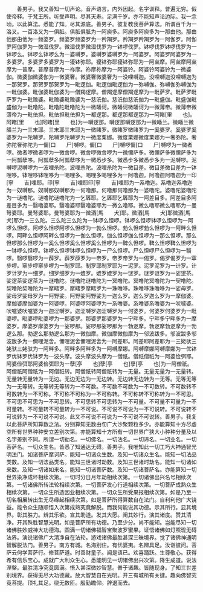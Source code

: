 <!-- { "loadSidebar": true } -->
　　善男子。我又善知一切声论。音声语言。内外因起。名字训释。普遍无穷。假使帝释。于梵王所。听受声明。尽其天寿。足满千岁。亦不能知声论边际。我一念顷。以此算法。悉能了知。尽其源底。善男子。彼复教我菩萨算法。所谓百千为一洛叉。一百洛叉为一俱胝。俱胝俱胝为一阿庾多。阿庾多阿庾多为一那由他。那由他那由他为一频婆罗。频婆罗频婆罗为一矜羯罗。矜羯罗矜羯罗为一阿伽罗。阿伽罗阿伽罗为一微湿伐罗。微湿伐罗微湿伐罗为一钵啰伐罗。钵啰伐罗钵啰伐罗为一钵啰么。钵啰么钵啰么为一婆嚩罗。婆嚩罗婆嚩罗为一阿婆罗。阿婆罗阿婆罗为一多婆罗。多婆罗多婆罗为一獶钵弥耶。獶钵弥耶獶钵弥耶为一阿枲摩。阿枲摩阿枲摩为一普摩。普摩普摩为一祢摩。祢摩祢摩为一阿婆钤。阿婆钤阿婆钤为一微婆伽。微婆伽微婆伽为一微婆奢。微婆奢微婆奢为一没哩嚩迦。没哩嚩迦没哩嚩迦为一那贺罗。那贺罗那贺罗为一毗逻伽。毗逻伽毗逻伽为一弥嚩伽。弥嚩伽弥嚩伽为一毗伽婆。毗伽婆毗伽婆为一僧羯逻摩。僧羯逻摩僧羯逻摩为一毗萨罗。毗萨罗毗萨罗为一毗赡婆。毗赡婆毗赡婆为一慈汦伽。慈汦伽慈汦伽为一毗盛伽。毗盛伽毗盛伽为一毗噜陀。毗噜陀毗噜陀为一微皤诃。微皤诃微皤诃为一微薄帝。微薄帝微薄帝为一毗佉担。毗佉担毗佉担为一都逻那。都逻那都逻那为一阿睹[里　　也]。阿睹[里　　也]阿睹[里　　也]为一嚩逻那。嚩逻那嚩逻那为一微皤兰。微皤兰微皤兰为一三末耶。三末耶三末耶为一微睹罗。微睹罗微睹罗为一奚婆罗。奚婆罗奚婆罗为一陀嚩罗。陀嚩罗陀嚩罗为一微度栗娜。微度栗娜微度栗娜为一奢弥陀。奢弥陀奢弥陀为一儞[口　　尸]嚩啰。儞[口　　尸]嚩啰儞[口　　尸]嚩啰为一微者啰。微者啰微者啰为一微舍啰。微舍啰微舍啰为一微儞萨多。微儞萨多微儞萨多为一阿瓢孽哆。阿瓢孽多阿瓢孽哆为一微悉步多。微悉步多微悉步多为一泥嚩啰。泥嚩啰泥嚩啰为一波哩杀陀。波哩杀陀。波哩杀陀为一微目差。微目差微目差为一钵哩哆。钵哩哆钵哩哆为一喝哩多。喝哩多喝哩多为一阿噜迦。阿噜迦阿噜迦为一印[寧　　吉]哩耶。印[寧　　吉]哩耶印[寧　　吉]哩耶为一系噜迦。系噜迦系噜迦为一奴嚩那。奴嚩那奴嚩那为一何噜那。何噜那何噜那为一婆噜陀。婆噜陀婆噜陀为一谜噜陀。谜噜陀谜噜陀为一乞羼耶。乞羼耶乞羼耶为一阿差目多。阿差目多阿差目多为一翳噜婆耶。翳噜婆耶翳噜婆耶为一微么噜耶。微么噜耶微么噜耶为一曼弩婆耶。曼弩婆耶。曼弩婆耶为一微洒[馬　　犬]耶。微洒[馬　　犬]耶微洒[馬　　犬]耶为一三么陀。三么陀三么陀为一钵啰么怛啰。钵啰么怛啰钵啰么怛啰为一阿啰么怛啰。阿啰么怛啰阿啰么怛啰为一勃么怛啰。勃么怛啰勃么怛啰为一阿畔么怛啰。阿畔么怛啰阿畔么怛啰为一伽么怛啰。伽么怛啰伽么怛啰为一那么怛啰。那么怛啰那么怛啰为一奚么怛啰奚么怛啰奚么怛啰为一鞞么怛啰。鞞么怛啰鞞么怛啰为一钵啰么怛啰。钵啰么怛啰钵啰么怛啰为一尸么怛啰。尸么怛啰尸么怛啰为一翳啰。翳啰翳啰为一薜罗。薜罗薜罗为一帝罗。帝罗帝罗为一偈罗。偈罗偈罗为一窣步啰。窣步啰窣步啰为一制罗耶。制罗耶制罗耶为一泥罗。泥罗泥罗为一计罗。计罗计罗为一细罗。细罗细罗为一媲罗。媲罗媲罗为一谜罗。谜罗谜罗为一娑逻茶。娑逻茶娑逻茶为一谜噜陀。谜噜陀谜噜陀为一冥噜陀。冥噜陀冥噜陀为一契噜陀。契噜陀契噜陀为一摩睹罗。摩睹罗摩睹罗为一珠噜哆。珠噜哆珠噜哆为一娑母罗。娑母罗娑母罗为一阿野娑。阿野娑阿野娑为一迦么罗。迦么罗迦么罗为一摩伽婆。摩伽婆摩伽婆为一阿婆啰。阿婆啰阿婆啰为一系噜婆。系噜婆系噜婆为一吠嚧婆。吠嚧婆吠嚧婆为一迦涩嚩罗。迦涩嚩罗迦涩嚩罗为一何婆罗。何婆罗何婆罗为一毗婆啰。毗婆啰毗婆啰为一那婆罗。那婆罗那婆罗为一宁畔多。宁畔多宁畔多为一摩婆罗。摩婆罗摩婆罗为一娑啰那。娑啰那娑啰那为一勃逻摩。勃逻摩勃逻摩为一勃逻么那。勃逻么那勃逻么那为一微伽摩。微伽摩微伽摩为一邬波跋多。邬波跋多邬波跋多为一儞哩泥舍。儞哩泥舍儞哩泥舍为一阿差耶。阿差耶阿差耶为一三姥驮三姥驮三姥驮为一阿畔多。阿畔多阿畔多为一阿嚩摩娜。阿嚩摩娜阿嚩摩娜为一优钵罗优钵罗优钵罗为一波头摩。波头摩波头摩为一僧祇。僧祇僧祇为一阿婆俭弭耶。阿婆俭弭耶阿婆俭弭耶为一孽[亭　　也]孽[亭　　也]孽[亭　　也]为一阿僧祇。阿僧祇阿僧祇为一阿僧祇转。阿僧祇转阿僧祇转为一无量。无量无量为一无量转。无量转无量转为一无边。无边无边为一无边转。无边转无边转为一无等。无等无等为一无等转。无等转无等转为一不可数。不可数不可数为一不可数转。不可数转不可数转为一不可称。不可称不可称为一不可称转。不可称转不可称转为一不可思。不可思不可思为一不可思转。不可思转不可思转为一不可量。不可量不可量为一不可量转。不可量转不可量转为一不可说。不可说不可说为一不可说转。不可说转不可说转为一不可说不可说。此又不可说不可说为一不可说不可说转。善男子。我复以此菩萨所知算数之法。分别算知无数由旬广大沙聚颗粒多少。亦能算知十方尽虚空所有世界种种安立差别次第。亦能算知十方所有一切世界广狭大小种种分量及以名字差别不同。所谓一切劫名。一切佛名。一切法名。一切谛名。一切业名。一切菩萨名。一切众生名。皆悉了知通达无碍。善男子。我唯知此一切工巧大神通智光明法门。如诸菩萨摩诃萨。能知一切诸众生数。及知一切诸众生名。能知一切法品类数。及知一切法品类名。能知三世诸时劫数。及知三世诸时劫名。能知一切诸如来数。及知一切诸如来名。能知一切诸菩萨数。及知一切诸菩萨名。亦能算知一切世界染净成坏相续次第。一切时分日月年劫相续次第。一切诸佛出兴名号相续次第。一切诸佛所转法轮相续次第。一切菩萨发心行道相续次第。一切菩萨成熟众生相续次第。一切众生所造因业相续次第。一切众生所受果报相续次第。如是乃至一切名相展转出生无尽缘起相续次第。如是菩萨所得算数自在法门。自利利他广大饶益。能令众生随顺悟入次第成熟究竟解脱。而我何能说其功德。示其所行。显其境界。彰其胜力。辨其乐欲。宣其助道。发其大愿。阐其妙行。演其诸度。赞其清净。开其殊胜智慧光明。如是菩萨所有功德。乃至少分。尚不能知。岂能尽知一切诸佛胜妙威神大功德海。圆满一切诸佛福智宝聚波罗蜜果。证悟诸佛如灯照现无碍法界。演说诸佛广大清净自在法轮。游戏诸佛最胜甚深三昧境界。觉了诸佛神通明智解脱法门。善男子。南方有城。名海别住。有优婆夷。名辨具足。汝诣彼问。菩萨云何学菩萨行。修菩萨道。时善财童子。闻是语已。欢喜踊跃。生尊敬心。获得希有信乐宝心。成就广大利众生心。悉能明见一切诸佛出兴次第。降生成道。说法涅槃。最胜清净究竟圆满。悟入甚深微妙智慧。普于诸趣。皆随现身。了知三世差别境界。获得无尽大功德藏。放大智慧自在光明。开三有城所有关键。趣向佛智究竟菩提。顶礼其足。绕无数匝。殷勤瞻仰。辞退而去。
